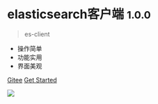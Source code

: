 # <b>elasticsearch客户端</b> <small>1.0.0</small>

> es-client

- 操作简单
- 功能实用
- 界面美观

[Gitee](https://gitee.com/qiaoshengda/es-client)
[Get Started](/#es-client)

<!-- 背景图片 -->

![](https://esion.xyz/assets/image/background.jpg)
